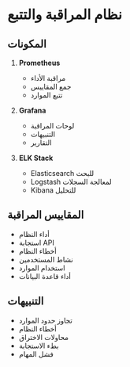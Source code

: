 # نظام المراقبة والتتبع

## المكونات
1. **Prometheus**
   - مراقبة الأداء
   - جمع المقاييس
   - تتبع الموارد

2. **Grafana**
   - لوحات المراقبة
   - التنبيهات
   - التقارير

3. **ELK Stack**
   - Elasticsearch للبحث
   - Logstash لمعالجة السجلات
   - Kibana للتحليل

## المقاييس المراقبة
- أداء النظام
- استجابة API
- أخطاء النظام
- نشاط المستخدمين
- استخدام الموارد
- أداء قاعدة البيانات

## التنبيهات
- تجاوز حدود الموارد
- أخطاء النظام
- محاولات الاختراق
- بطء الاستجابة
- فشل المهام
